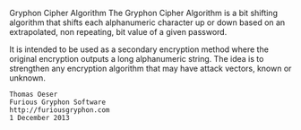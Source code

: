 Gryphon Cipher Algorithm
The Gryphon Cipher Algorithm is a bit shifting algorithm that shifts each alphanumeric character up or down based on an extrapolated, non repeating, bit value of a given password. 

It is intended to be used as a secondary encryption method where the original encryption outputs a long alphanumeric string. The idea is to strengthen any encryption algorithm that may have attack vectors, known or unknown. 

	Thomas Oeser
	Furious Gryphon Software
	http://furiousgryphon.com
	1 December 2013
	
	